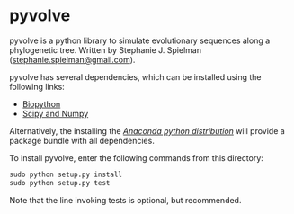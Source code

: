 pyvolve
============

pyvolve is a python library to simulate evolutionary sequences along a phylogenetic tree.
Written by Stephanie J. Spielman (stephanie.spielman@gmail.com).

pyvolve has several dependencies, which can be installed using the following links:
* [Biopython](http://biopython.org/wiki/Download)
* [Scipy and Numpy](http://www.scipy.org/install.html)

Alternatively, the installing the [*Anaconda python distribution*](https://store.continuum.io/cshop/anaconda/) will provide a package bundle with all dependencies.


To install pyvolve, enter the following commands from this directory:

```python
sudo python setup.py install
sudo python setup.py test  
```
Note that the line invoking tests is optional, but recommended. 
